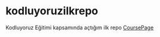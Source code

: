 # kodluyoruzilkrepo
Kodluyoruz Eğitimi kapsamında açtığım ilk repo
[CoursePage](https://app.patika.dev/courses/git/odev1)
